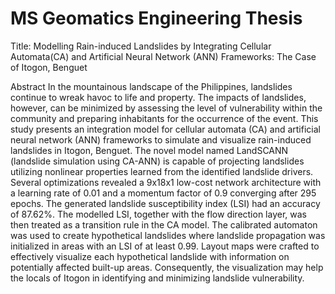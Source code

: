 # MS Geomatics Engineering Thesis 

Title: Modelling Rain-induced Landslides by Integrating Cellular Automata(CA) and Artificial Neural Network (ANN) Frameworks: The Case of Itogon, Benguet 

Abstract
In the mountainous landscape of the Philippines, landslides continue to wreak havoc to life and property. The impacts of landslides, however, can be minimized by assessing the level of vulnerability within the community and preparing inhabitants for the occurrence of the event. This study presents an integration model for cellular automata (CA) and artificial neural network (ANN) frameworks to simulate and visualize rain-induced landslides in Itogon, Benguet. The novel model named LandSCANN (landslide simulation using CA-ANN) is capable of projecting landslides utilizing nonlinear properties learned from the identified landslide drivers. Several optimizations revealed a 9x18x1 low-cost network architecture with a learning rate of 0.01 and a momentum factor of 0.9 converging after 295 epochs. The generated landslide susceptibility index (LSI) had an accuracy of 87.62%. The modelled LSI, together with the flow direction layer, was then treated as a transition rule in the CA model. The calibrated automaton was used to create hypothetical landslides where landslide propagation was initialized in areas with an LSI of at least 0.99. Layout maps were crafted to effectively visualize each hypothetical landslide with information on potentially affected built-up areas. Consequently, the visualization may help the locals of Itogon in identifying and minimizing landslide vulnerability.
